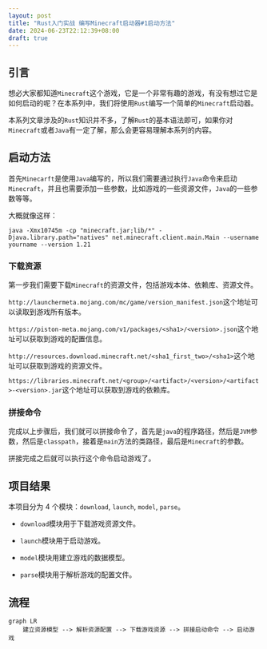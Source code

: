 ```yaml
---
layout: post
title: "Rust入门实战 编写Minecraft启动器#1启动方法"
date: 2024-06-23T22:12:39+08:00
draft: true
---
```


## 引言

想必大家都知道`Minecraft`这个游戏，它是一个非常有趣的游戏，有没有想过它是如何启动的呢？在本系列中，我们将使用`Rust`编写一个简单的`Minecraft`启动器。

本系列文章涉及的`Rust`知识并不多，了解`Rust`的基本语法即可，如果你对`Minecraft`或者`Java`有一定了解，那么会更容易理解本系列的内容。

## 启动方法

首先`Minecarft`是使用`Java`编写的，所以我们需要通过执行`Java`命令来启动`Minecraft`，并且也需要添加一些参数，比如游戏的一些资源文件，`Java`的一些参数等等。

大概就像这样：

```shell
java -Xmx10745m -cp "minecraft.jar;lib/*" -Djava.library.path="natives" net.minecraft.client.main.Main --username yourname --version 1.21
```

### 下载资源

第一步我们需要下载`Minecraft`的资源文件，包括游戏本体、依赖库、资源文件。

`http://launchermeta.mojang.com/mc/game/version_manifest.json`这个地址可以读取到游戏所有版本。

`https://piston-meta.mojang.com/v1/packages/<sha1>/<version>.json`这个地址可以获取到游戏的配置信息。

`http://resources.download.minecraft.net/<sha1_first_two>/<sha1>`这个地址可以获取到游戏的资源文件。

`https://libraries.minecraft.net/<group>/<artifact>/<version>/<artifact>-<version>.jar`这个地址可以获取到游戏的依赖库。

### 拼接命令

完成以上步骤后，我们就可以拼接命令了，首先是`java`的程序路径，然后是`JVM`参数，然后是`classpath`，接着是`main`方法的类路径，最后是`Minecraft`的参数。

拼接完成之后就可以执行这个命令启动游戏了。

## 项目结果

本项目分为 4 个模块：`download`, `launch`, `model`, `parse`。

- `download`模块用于下载游戏资源文件。

- `launch`模块用于启动游戏。

- `model`模块用建立游戏的数据模型。

- `parse`模块用于解析游戏的配置文件。

## 流程

```mermaid
graph LR
    建立资源模型 --> 解析资源配置 --> 下载游戏资源 --> 拼接启动命令 --> 启动游戏
```